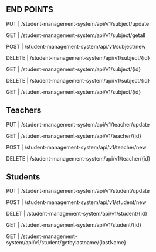 END POINTS
-----------------------------
PUT    | /student-management-system/api/v1/subject/update

GET    | /student-management-system/api/v1/subject/getall

POST   | /student-management-system/api/v1/subject/new

DELETE | /student-management-system/api/v1/subject/{id}

GET    | /student-management-system/api/v1/subject/{id}

DELETE | /student-management-system/api/v1/subject/{id}	

GET    | /student-management-system/api/v1/subject/{id}

Teachers
-------------------------------

PUT    | /student-management-system/api/v1/teacher/update	

GET    | /student-management-system/api/v1/teacher/{id}	

POST   | /student-management-system/api/v1/teacher/new

DELETE | /student-management-system/api/v1/teacher/{id}	

Students
-------------------------------
PUT   | /student-management-system/api/v1/student/update	

POST  | /student-management-system/api/v1/student/new	

DELET | /student-management-system/api/v1/student/{id}	

GET   | /student-management-system/api/v1/student/{id}	

GET   | /student-management-system/api/v1/student/getbylastname/{lastName}	
